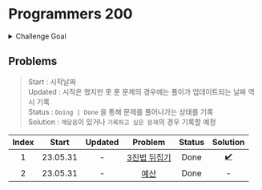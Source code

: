 # Programmers 200

<details>
  <summary>Challenge Goal</summary>

코딩테스트의 합격의 길은 여전히 **문제를 많이 풀어보는 것**이라고 생각한다. 양에는 장사없다! 그래서 생각해본 것이 하나의 코테 플렛폼의 문제를 어느정도 수준까지 다 풀어보는 것이다. Leet Code과 프로그래머스 등등을 놓고 고민해봤다.

  <details>
  <summary>비교</summary>

- Leet Code
- 장점
  - 많은 문제
  - 다양한 카테고리에 대한 분류
  - 코테를 위한 다양한 컨텐츠
  - 힌트 존재
  - 제출 후 디버깅 용이(어떤 테스트 케이스 인지 확인 가능) → 장단이 모두 존재, 왜 틀렸는지 고민시간을 통해서 코드에 대한 디버깅 실력이 늘수 있지만, 시간이 중요한 시기에 마냥 고민만 하고 있을수 있을까?!
- 단점
  - 영어다!! 😰
  - 포커싱이 세계 유명 IT 기업에 맞춰져 있음
  - 해당 문제에 대한 자료 검색이 쉽지 않다.
- 프로그래머스

  - 장점
    - 한글이다!! 😙 + 한국 플랫폼!
    - 한국 유명 IT 기업 문제들 존재
    - 대부분 한국 유저들이기때문에 쉽게 문제에 대한 자료를 검색이 가능
    - 예전에 비해 문제가 다양해짐
  - 단점
    - Leet Code에 비해 문제 수가 적음
    - 레벨에 대한 신뢰도가 떨어지는 경우 존재
    - 제출 후 디버깅 어려움(어떤 테스트 케이스에서 오류가 발생했는지 알려주지 않음)

  </details>

여러 측면에서 Leet Code가 더 많은 장점을 가지고 있긴했다. 하지만, 프로그래머스에서 지금까지 해놓은 기록(?)들이 있어서 그 부분을 이어나가면 `챌린지`다운 재미가 있을거 같다는 생각이 들었다. 또한 한글이라 점이 큰 작용을 한 것 같다. (~~핑계같지만,~~ 영어로 보는게 문제가 된다기보다 영어이기때문에 들어가는 시간을 아끼고 싶은 생각이 들었다.) 프로그래머스의 문제가 레벨별로 되어 있는데, 현재 레벨별로 안푼 문제의 수는 아래와 같다.

- 레벨 1 : 27 문제
- 레벨 2 : 93 문제
- 레벨 3 : 64 문제
- 레벨 4 : 21 문제
- 레벨 5 : 6 문제

이 중에 `레벨 1/2 (+3)을 다 푸는 것`을 `3달(대략 100일)` 정도의 기간을 목표로 삼아 도전해보면 괜찮을거 같다는 생각이 들었다.(레벨3까지 가능할지 확신이 서지 않아서...🤔)

✅ 목표 : `최소 120 ~ 최대 184(레벨3 포함) 문제`를 `6/7/8달` 동안 끝내보자!!

</details>

## Problems

> Start : 시작날짜 <br />
> Updated : 시작은 했지만 못 푼 문제의 경우에는 풀이가 업데이트되는 날짜 역시 기록 <br />
> Status : `Doing | Done` 을 통해 문제를 풀어나가는 상태를 기록 <br />
> Solution : `깨달음`이 있거나 `기록하고 싶은 문제`의 경우 기록할 예정 <br />

| Index |  Start   | Updated |                                     Problem                                     | Status |     Solution      |
| :---: | :------: | :-----: | :-----------------------------------------------------------------------------: | :----: | :---------------: |
|   1   | 23.05.31 |    -    | [3진법 뒤집기](https://school.programmers.co.kr/learn/courses/30/lessons/68935) |  Done  | [✔️](/pg200/1.md) |
|   2   | 23.05.31 |    -    |     [예산](https://school.programmers.co.kr/learn/courses/30/lessons/12982)     |  Done  |         -         |
